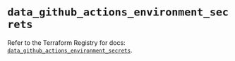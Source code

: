 # `data_github_actions_environment_secrets`

Refer to the Terraform Registry for docs: [`data_github_actions_environment_secrets`](https://registry.terraform.io/providers/integrations/github/6.2.2/docs/data-sources/actions_environment_secrets).

